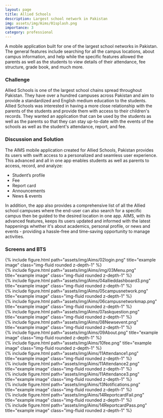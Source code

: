 ```yaml
---
layout: page
title: Allied Schools
description: Largest school network in Pakistan
img: assets/img/Aims/01splash.png
importance: 3
category: professional
---
```


A mobile application built for one of the largest school networks in Pakistan. The general features include searching for all the campus locations, about campus information, and help while the specific features allowed the parents as well as the students to view details of their attendance, fee structure, grade book, and much more.

### Challenge
Allied Schools is one of the largest school chains spread throughout Pakistan. They have over a hundred campuses across Pakistan and aim to provide a standardized and English medium education to the students. Allied Schools was interested in having a more close relationship with the parents of the students and provide them with access to their children's records. They wanted an application that can be used by the students as well as the parents so that they can stay up-to-date with the events of the schools as well as the student's attendance, report, and fee.

### Discussion and Solution
The AIMS mobile application created for Allied Schools, Pakistan provides its users with swift access to a personalized and seamless user experience. This advanced and all in one app enables students as well as parents to access, record, and analyze:

* Student’s profile
* Fee
* Report card
* Announcements
* News & events

In addition, the app also provides a comprehensive list of all the Allied school campuses where the end-user can also search for a specific campus then be guided to the desired location in one app. AIMS, with its advanced features, keeps its users updated and informed with the latest happenings whether it's about academics, personal profile, or news and events - providing a hassle-free and time-saving opportunity to manage activities.

### Screens and BTS

<div class="row">
    <div class="col-sm mt-3 mt-md-0">
        {% include figure.html path="assets/img/Aims/02login.png" title="example image" class="img-fluid rounded z-depth-1" %}
    </div>
    <div class="col-sm mt-3 mt-md-0">
        {% include figure.html path="assets/img/Aims/img/03Menu.png" title="example image" class="img-fluid rounded z-depth-1" %}
    </div>
    <div class="col-sm mt-3 mt-md-0">
        {% include figure.html path="assets/img/Aims/04allieddashboard3.png" title="example image" class="img-fluid rounded z-depth-1" %}
    </div>
</div>

<div class="row">
    <div class="col-sm mt-3 mt-md-0">
        {% include figure.html path="assets/img/Aims/05campusnetwork.png" title="example image" class="img-fluid rounded z-depth-1" %}
    </div>
    <div class="col-sm mt-3 mt-md-0">
        {% include figure.html path="assets/img/Aims/06campusnetworkmap.png" title="example image" class="img-fluid rounded z-depth-1" %}
    </div>
    <div class="col-sm mt-3 mt-md-0">
        {% include figure.html path="assets/img/Aims/07askquestion.png" title="example image" class="img-fluid rounded z-depth-1" %}
    </div>
</div>

<div class="row">
    <div class="col-sm mt-3 mt-md-0">
        {% include figure.html path="assets/img/Aims/08Newsevent.png" title="example image" class="img-fluid rounded z-depth-1" %}
    </div>
    <div class="col-sm mt-3 mt-md-0">
        {% include figure.html path="assets/img/Aims/09About.png" title="example image" class="img-fluid rounded z-depth-1" %}
    </div>
    <div class="col-sm mt-3 mt-md-0">
        {% include figure.html path="assets/img/Aims/10fee.png" title="example image" class="img-fluid rounded z-depth-1" %}
    </div>
</div>

<div class="row">
    <div class="col-sm mt-3 mt-md-0">
        {% include figure.html path="assets/img/Aims/11Attendance1.png" title="example image" class="img-fluid rounded z-depth-1" %}
    </div>
    <div class="col-sm mt-3 mt-md-0">
        {% include figure.html path="assets/img/Aims/11Attendance2.png" title="example image" class="img-fluid rounded z-depth-1" %}
    </div>
    <div class="col-sm mt-3 mt-md-0">
        {% include figure.html path="assets/img/Aims/11Attendance3.png" title="example image" class="img-fluid rounded z-depth-1" %}
    </div>
</div>

<div class="row">
    <div class="col-sm mt-3 mt-md-0">
        {% include figure.html path="assets/img/Aims/13Notifications.png" title="example image" class="img-fluid rounded z-depth-1" %}
    </div>
    <div class="col-sm mt-3 mt-md-0">
        {% include figure.html path="assets/img/Aims/14ReportcardFail.png" title="example image" class="img-fluid rounded z-depth-1" %}
    </div>
    <div class="col-sm mt-3 mt-md-0">
        {% include figure.html path="assets/img/Aims/14ReportcardPass.png" title="example image" class="img-fluid rounded z-depth-1" %}
    </div>
</div>

